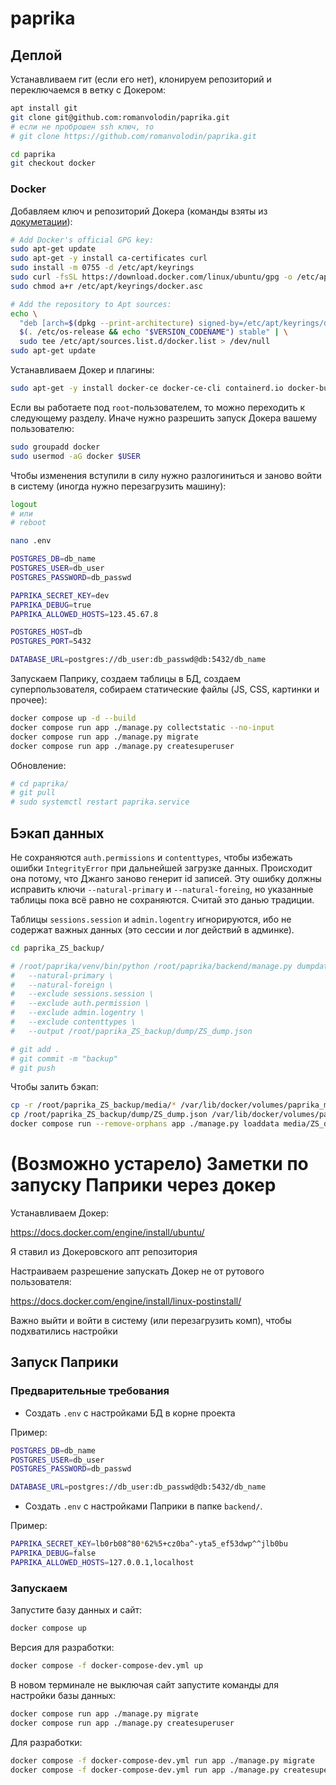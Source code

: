 # paprika

## Деплой

Устанавливаем гит (если его нет), клонируем репозиторий и переключаемся в ветку с Докером:

```bash
apt install git
git clone git@github.com:romanvolodin/paprika.git
# если не проброшен ssh ключ, то
# git clone https://github.com/romanvolodin/paprika.git

cd paprika
git checkout docker
```

### Docker

Добавляем ключ и репозиторий Докера (команды взяты из [докуметации](https://docs.docker.com/engine/install/ubuntu/#install-using-the-repository)):

```bash
# Add Docker's official GPG key:
sudo apt-get update
sudo apt-get -y install ca-certificates curl
sudo install -m 0755 -d /etc/apt/keyrings
sudo curl -fsSL https://download.docker.com/linux/ubuntu/gpg -o /etc/apt/keyrings/docker.asc
sudo chmod a+r /etc/apt/keyrings/docker.asc

# Add the repository to Apt sources:
echo \
  "deb [arch=$(dpkg --print-architecture) signed-by=/etc/apt/keyrings/docker.asc] https://download.docker.com/linux/ubuntu \
  $(. /etc/os-release && echo "$VERSION_CODENAME") stable" | \
  sudo tee /etc/apt/sources.list.d/docker.list > /dev/null
sudo apt-get update
```

Устанавливаем Докер и плагины:

```bash
sudo apt-get -y install docker-ce docker-ce-cli containerd.io docker-buildx-plugin docker-compose-plugin
```

Если вы работаете под `root`-пользователем, то можно переходить к следующему разделу. Иначе нужно разрешить запуск Докера вашему пользователю:

```bash
sudo groupadd docker
sudo usermod -aG docker $USER
```
Чтобы изменения вступили в силу нужно разлогиниться и заново войти в систему (иногда нужно перезагрузить машину):

```bash
logout
# или
# reboot
```


```bash
nano .env

POSTGRES_DB=db_name
POSTGRES_USER=db_user
POSTGRES_PASSWORD=db_passwd

PAPRIKA_SECRET_KEY=dev
PAPRIKA_DEBUG=true
PAPRIKA_ALLOWED_HOSTS=123.45.67.8

POSTGRES_HOST=db
POSTGRES_PORT=5432

DATABASE_URL=postgres://db_user:db_passwd@db:5432/db_name
```

Запускаем Паприку, создаем таблицы в БД, создаем суперпользователя, собираем статические файлы (JS, CSS, картинки и прочее):

```bash
docker compose up -d --build
docker compose run app ./manage.py collectstatic --no-input
docker compose run app ./manage.py migrate
docker compose run app ./manage.py createsuperuser
```

Обновление:

```bash
# cd paprika/
# git pull
# sudo systemctl restart paprika.service
```

## Бэкап данных

Не сохраняются `auth.permissions` и `contenttypes`, чтобы избежать ошибки `IntegrityError` при дальнейшей загрузке данных. Происходит она потому, что Джанго заново генерит id записей. Эту ошибку должны исправить ключи `--natural-primary` и `--natural-foreing`, но указанные таблицы пока всё равно не сохраняются. Считай это данью традиции.

Таблицы `sessions.session` и `admin.logentry` игнорируются, ибо не содержат важных данных (это сессии и лог действий в админке).

```bash
cd paprika_ZS_backup/

# /root/paprika/venv/bin/python /root/paprika/backend/manage.py dumpdata --format=json --indent=2 \
#   --natural-primary \
#   --natural-foreign \
#   --exclude sessions.session \
#   --exclude auth.permission \
#   --exclude admin.logentry \
#   --exclude contenttypes \
#   --output /root/paprika_ZS_backup/dump/ZS_dump.json

# git add .
# git commit -m "backup"
# git push
```

Чтобы залить бэкап:

```bash
cp -r /root/paprika_ZS_backup/media/* /var/lib/docker/volumes/paprika_media_volume/_data
cp /root/paprika_ZS_backup/dump/ZS_dump.json /var/lib/docker/volumes/paprika_media_volume/_data
docker compose run --remove-orphans app ./manage.py loaddata media/ZS_dump.json

```

# (Возможно устарело) Заметки по запуску Паприки через докер

Устанавливаем Докер:

https://docs.docker.com/engine/install/ubuntu/

Я ставил из Докеровского апт репозитория

Настраиваем разрешение запускать Докер не от рутового пользователя:

https://docs.docker.com/engine/install/linux-postinstall/

Важно выйти и войти в систему (или перезагрузить комп), чтобы подхватились настройки

## Запуск Паприки

### Предварительные требования

- Создать `.env` с настройками БД в корне проекта

Пример:

```bash
POSTGRES_DB=db_name
POSTGRES_USER=db_user
POSTGRES_PASSWORD=db_passwd

DATABASE_URL=postgres://db_user:db_passwd@db:5432/db_name
```

- Создать `.env` с настройками Паприки в папке `backend/`.

Пример:

```bash
PAPRIKA_SECRET_KEY=lb0rb08^80*62%5+cz0ba^-yta5_ef53dwp^^jlb0bu
PAPRIKA_DEBUG=false
PAPRIKA_ALLOWED_HOSTS=127.0.0.1,localhost
```

### Запускаем

Запустите базу данных и сайт:

```bash
docker compose up
```

Версия для разработки:

```bash
docker compose -f docker-compose-dev.yml up
```

В новом терминале не выключая сайт запустите команды для настройки базы данных:

```bash
docker compose run app ./manage.py migrate
docker compose run app ./manage.py createsuperuser
```

Для разработки:

```bash
docker compose -f docker-compose-dev.yml run app ./manage.py migrate
docker compose -f docker-compose-dev.yml run app ./manage.py createsuperuser
```

